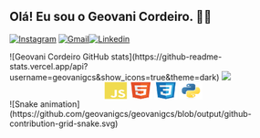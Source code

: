 ## Olá! Eu sou o Geovani Cordeiro. 🖖🏽

[![Instagram](https://img.shields.io/badge/Instagram-E4405F?style=for-the-badge&logo=instagram&logoColor=white)](https://www.instagram.com/geovanigcs/)
[![Gmail](https://img.shields.io/badge/Gmail-D14836?style=for-the-badge&logo=gmail&logoColor=white)](mailto:geovanicordeiro13@gmail.com)[![Linkedin](https://img.shields.io/badge/LinkedIn-0077B5?style=for-the-badge&logo=linkedin&logoColor=white)](https://www.linkedin.com/in/geovani-cordeiro-bb7931111/)


<div>
    ![Geovani Cordeiro GitHub stats](https://github-readme-stats.vercel.app/api?username=geovanigcs&show_icons=true&theme=dark)
<img height="150em" src="https://github-readme-stats.vercel.app/api/top-langs/?username=geovanigcs&layout=compact&langs_count=7&theme=dracula"/><br>
</div>



<div  align="center"> 
    <img align="center" height="30" width="40" alt="js-icon"  src="https://raw.githubusercontent.com/devicons/devicon/master/icons/javascript/javascript-plain.svg">
    <img align="center" height="30" width="40" alt="html-icon" src="https://raw.githubusercontent.com/devicons/devicon/master/icons/html5/html5-original.svg">
    <img align="center" height="30" width="40" alt="css-icon" src="https://raw.githubusercontent.com/devicons/devicon/master/icons/css3/css3-original.svg">
     <img align="center" alt="Rafa-Python" height="30" width="40" src="https://raw.githubusercontent.com/devicons/devicon/master/icons/python/python-original.svg">
   </div>
![Snake animation](https://github.com/geovanigcs/geovanigcs/blob/output/github-contribution-grid-snake.svg)
